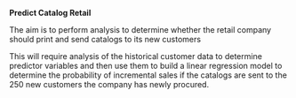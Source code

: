 <h> <b>Predict Catalog Retail </b></h>
<p>
The aim is to perform analysis to determine whether the retail company should print and send catalogs to its new customers
</p>

<p>
This will require analysis of the historical customer data to determine predictor variables 
and then use them to build a linear regression model to determine the probability of incremental sales
if the catalogs are sent to the 250 new customers the company has newly procured.
</p>

